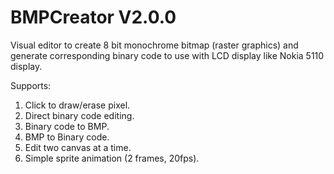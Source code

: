 # BMPCreator V2.0.0

Visual editor to create 8 bit monochrome bitmap (raster graphics) and generate corresponding binary code to use with LCD display like Nokia 5110 display.

Supports:
1. Click to draw/erase pixel.
2. Direct binary code editing.
3. Binary code to BMP.
4. BMP to Binary code.
5. Edit two canvas at a time.
4. Simple sprite animation (2 frames, 20fps).
